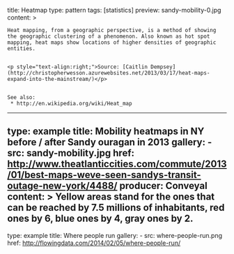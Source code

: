 title: Heatmap
type: pattern
tags: [statistics]
preview: sandy-mobility-0.jpg
content: >
    
    Heat mapping, from a geographic perspective, is a method of showing the geographic clustering of a phenomenon. Also known as hot spot mapping, heat maps show locations of higher densities of geographic entities.
    
    
    <p style="text-align:right;">Source: [Caitlin Dempsey](http://christopherwesson.azurewebsites.net/2013/03/17/heat-maps-expand-into-the-mainstream/)</p>
    
    
    See also:
     * http://en.wikipedia.org/wiki/Heat_map
    
---
type: example
title: Mobility heatmaps in NY before / after Sandy ouragan in 2013
gallery:
    - src: sandy-mobility.jpg 
      href: http://www.theatlanticcities.com/commute/2013/01/best-maps-weve-seen-sandys-transit-outage-new-york/4488/
      producer: Conveyal
content: >
    Yellow areas stand for the ones that can be reached by 7.5 millions of inhabitants, red ones by 6, blue ones by 4, gray ones by 2.
---
type: example
title: Where people run
gallery:
    - src: where-people-run.png
      href: http://flowingdata.com/2014/02/05/where-people-run/
